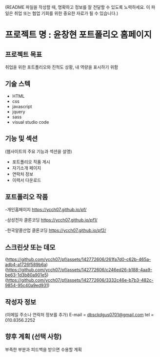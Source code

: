 (README 파일을 작성할 때, 명확하고 정보를 잘 전달할 수 있도록 노력하세요. 이 파일은 취업 또는 협업 기회를 위한 중요한 자료가 될 수 있습니다.)
# 프로젝트 명 : 윤창현 포트폴리오 홈페이지

## 프로젝트 목표
취업을 위한 포트폴리오와 진척도 상황, 내 역량을 표시하기 위함
## 기술 스텍
- HTML
- css
- javascript
- jquery
- sass
- visual studio code

## 기능 및 섹션
(웹사이트의 주요 기능과 섹션을 설명)

- 포트폴리오 작품 게시
- 자기소개 페이지
- 연락처 정보
- 이력서 다운로드 

## 포트폴리오 작품
-개인홈페이지 https://ycch07.github.io/pf/

-삼성전자 클론코딩 https://ycch07.github.io/pf1/

-한국알콜산업 클론코딩 https://ycch07.github.io/pf2/


## 스크린샷 또는 데모
(https://github.com/ycch07/pf/assets/142772606/261fa7d0-c62b-465a-adb4-a1726f589b6a)(https://github.com/ycch07/pf/assets/142772606/c246ed26-b188-4aa9-be63-1d3b80a901e5) 
(https://github.com/ycch07/pf/assets/142772606/3332c46e-b7b3-482c-9854-95c40a9ed931)



## 작성자 정보
(이메일 주소나 연락처 정보를 추가)
E-mail = dbsckdgus0701@gmail.com
tel = 010.8356.2252
## 향후 계획 (선택 사항)
부족한 부분과 피드백을 받으면 수용할 계획
